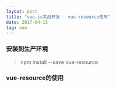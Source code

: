 ```yaml
---
layout: post
title: "vue.js实战开发 - vue-resource使用"
date: 2017-04-15
tag: vue
---
```




### 安装到生产环境

> npm install --save vue-resource



### vue-resource的使用

